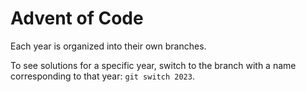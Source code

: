 # Advent of Code

Each year is organized into their own branches.

To see solutions for a specific year, switch to the branch with a name corresponding to that year: `git switch 2023`.
